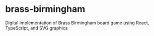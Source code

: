 # brass-birmingham
Digital implementation of Brass Birmingham board game using React, TypeScript, and SVG graphics
